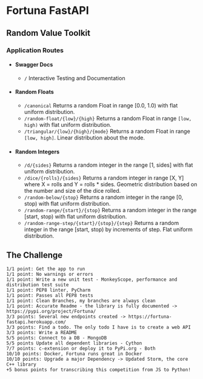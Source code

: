 # Fortuna FastAPI
## Random Value Toolkit

### Application Routes
- #### Swagger Docs
    - `/` Interactive Testing and Documentation

- #### Random Floats
    - `/canonical` Returns a random Float in range [0.0, 1.0) with flat uniform distribution.
    - `/random-float/{low}/{high}` Returns a random Float in range `[low, high)` with flat uniform distribution.
    - `/triangular/{low}/{high}/{mode}` Returns a random Float in range `[low, high]`. Linear distribution about the mode.

- #### Random Integers
    - `/d/{sides}` Returns a random integer in the range [1, sides] with flat uniform distribution.
    - `/dice/{rolls}/{sides}` Returns a random integer in range [X, Y] where X = rolls and Y = rolls * sides. Geometric distribution based on the number and size of the dice rolled.
    - `/random-below/{stop}` Returns a random integer in the range [0, stop) with flat uniform distribution.
    - `/random-range/{start}/{stop}` Returns a random integer in the range [start, stop) with flat uniform distribution.
    - `/random-range-step/{start}/{stop}/{step}` Returns a random integer in the range [start, stop) by increments of step. Flat uniform distribution. 

## The Challenge
```
1/1 point: Get the app to run
1/1 point: No warnings or errors
1/1 point: Write a new unit test - MonkeyScope, performance and distribution test suite
1/1 point: PEP8 linter, PyCharm
1/1 point: Passes all PEP8 tests
1/1 point: Clean Branches, my branches are always clean
1/1 point: Accurate Readme - the library is fully documented -> https://pypi.org/project/Fortuna/
3/3 points: Several new endpoints created -> https://fortuna-fastapi.herokuapp.com/
3/3 points: Find a todo. The only todo I have is to create a web API
3/3 points: Write a README
5/5 points: Connect to a DB - MongoDB
5/5 points Update all dependent libraries - Cython
7/7 points: c-extension or deploy it to PyPi.org - Both
10/10 points: Docker, Fortuna runs great in Docker
10/10 points: Upgrade a major Dependency -> Updated Storm, the core C++ library
+5 bonus points for transcribing this competition from JS to Python!
```
